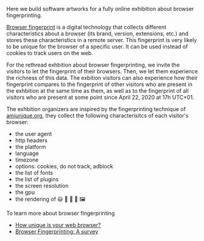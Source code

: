 Here we build software artworks for a fully online exhibition about browser fingerprinting.

[Browser fingerprint](https://en.wikipedia.org/wiki/Device_fingerprint#Browser_fingerprint) is a digital technology that collects different characteristics about a browser (its brand, version, extensions, etc.) and stores these characteristics in a remote server. This fingerprint is very likely to be unique for the browser of a specific user. It can be used instead of cookies to track users on the web.

For the rethread exhbition about browser fingerprinting, we invite the visitors to let the fingerprint of their browsers. Then, we let them experience the richness of this data. The exbition visitors can also experience how their fingerprint compares to the fingerprint of other visitors who are present in the exhbition at the same time as them, as well as to the fingerprint of all visitors who are present at some point since April 22, 2020 at 17h UTC+01.

The exhbition organizers are inspired by the fingerprinting technique of [amiunique.org](https://amiunique.org), they collect the following characterisitcs of each visitor's browser:
- the user agent
- http headers
- the platform
- language
- timezone
- options: cookies, do not track, adblock
- the list of fonts
- the list of plugins
- the screen resolution
- the gpu
- the rendering of 😃 🦠 🎉 🚀 🖼️

To learn more about browser fingerprinting
- [How unique is your web browser?](http://asturias.axtur.com/wp-content/uploads/2014/01/browser-uniqueness.pdf)
- [Browser Fingerprinting: A survey](https://arxiv.org/pdf/1905.01051)


